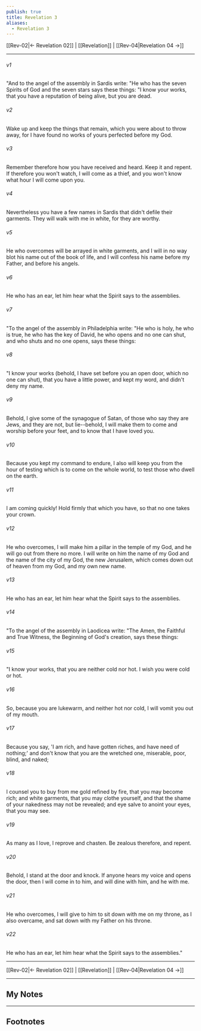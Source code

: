 ```yaml
---
publish: true
title: Revelation 3
aliases:
  - Revelation 3
---
```


[[Rev-02|← Revelation 02]] | [[Revelation]] | [[Rev-04|Revelation 04 →]]
***



###### v1 
"And to the angel of the assembly in Sardis write: "He who has the seven Spirits of God and the seven stars says these things: "I know your works, that you have a reputation of being alive, but you are dead. 

###### v2 
Wake up and keep the things that remain, which you were about to throw away, for I have found no works of yours perfected before my God. 

###### v3 
Remember therefore how you have received and heard. Keep it and repent. If therefore you won't watch, I will come as a thief, and you won't know what hour I will come upon you. 

###### v4 
Nevertheless you have a few names in Sardis that didn't defile their garments. They will walk with me in white, for they are worthy. 

###### v5 
He who overcomes will be arrayed in white garments, and I will in no way blot his name out of the book of life, and I will confess his name before my Father, and before his angels. 

###### v6 
He who has an ear, let him hear what the Spirit says to the assemblies. 

###### v7 
"To the angel of the assembly in Philadelphia write: "He who is holy, he who is true, he who has the key of David, he who opens and no one can shut, and who shuts and no one opens, says these things: 

###### v8 
"I know your works (behold, I have set before you an open door, which no one can shut), that you have a little power, and kept my word, and didn't deny my name. 

###### v9 
Behold, I give some of the synagogue of Satan, of those who say they are Jews, and they are not, but lie--behold, I will make them to come and worship before your feet, and to know that I have loved you. 

###### v10 
Because you kept my command to endure, I also will keep you from the hour of testing which is to come on the whole world, to test those who dwell on the earth. 

###### v11 
I am coming quickly! Hold firmly that which you have, so that no one takes your crown. 

###### v12 
He who overcomes, I will make him a pillar in the temple of my God, and he will go out from there no more. I will write on him the name of my God and the name of the city of my God, the new Jerusalem, which comes down out of heaven from my God, and my own new name. 

###### v13 
He who has an ear, let him hear what the Spirit says to the assemblies. 

###### v14 
"To the angel of the assembly in Laodicea write: "The Amen, the Faithful and True Witness, the Beginning of God's creation, says these things: 

###### v15 
"I know your works, that you are neither cold nor hot. I wish you were cold or hot. 

###### v16 
So, because you are lukewarm, and neither hot nor cold, I will vomit you out of my mouth. 

###### v17 
Because you say, 'I am rich, and have gotten riches, and have need of nothing;' and don't know that you are the wretched one, miserable, poor, blind, and naked; 

###### v18 
I counsel you to buy from me gold refined by fire, that you may become rich; and white garments, that you may clothe yourself, and that the shame of your nakedness may not be revealed; and eye salve to anoint your eyes, that you may see. 

###### v19 
As many as I love, I reprove and chasten. Be zealous therefore, and repent. 

###### v20 
Behold, I stand at the door and knock. If anyone hears my voice and opens the door, then I will come in to him, and will dine with him, and he with me. 

###### v21 
He who overcomes, I will give to him to sit down with me on my throne, as I also overcame, and sat down with my Father on his throne. 

###### v22 
He who has an ear, let him hear what the Spirit says to the assemblies."

***
[[Rev-02|← Revelation 02]] | [[Revelation]] | [[Rev-04|Revelation 04 →]]

---
## My Notes

---
## Footnotes